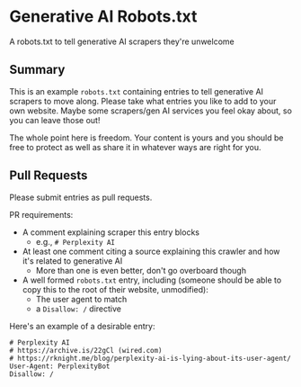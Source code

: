 # Generative AI Robots.txt

A robots.txt to tell generative AI scrapers they're unwelcome

## Summary

This is an example `robots.txt` containing entries to tell generative AI scrapers to move along. Please take what entries you like to add to your own website. Maybe some scrapers/gen AI services you feel okay about, so you can leave those out!

The whole point here is freedom. Your content is yours and you should be free to protect as well as share it in whatever ways are right for you.

## Pull Requests

Please submit entries as pull requests.

PR requirements:

- A comment explaining scraper this entry blocks
  - e.g., `# Perplexity AI`
- At least one comment citing a source explaining this crawler and how it's related to generative AI
  - More than one is even better, don't go overboard though
- A well formed `robots.txt` entry, including (someone should be able to copy this to the root of their website, unmodified):
  - The user agent to match
  - a `Disallow: /` directive

Here's an example of a desirable entry:

```
# Perplexity AI
# https://archive.is/22gCl (wired.com)
# https://rknight.me/blog/perplexity-ai-is-lying-about-its-user-agent/
User-Agent: PerplexityBot
Disallow: /
```